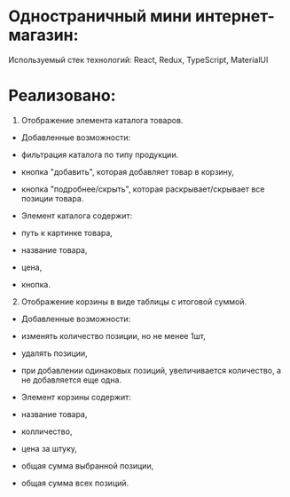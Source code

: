 # Одностраничный мини интернет-магазин:
Используемый стек технологий: React, Redux, TypeScript, MaterialUI
# Реализовано:
1. Отображение элемента каталога товаров.
- Добавленные возможности:
- фильтрация каталога по типу продукции.
- кнопка "добавить", которая добавляет товар в корзину,
- кнопка "подробнее/скрыть", которая раскрывает/скрывает все позиции товара.

- Элемент каталога содержит: 
- путь к картинке товара,
- название товара,
- цена,
- кнопка.


2. Отображение корзины в виде таблицы с итоговой суммой. 
- Добавленные возможности:
- изменять количество позиции, но не менее 1шт,
- удалять позиции,
- при добавлении одинаковых позиций, увеличивается количество, а не добавляется еще одна.

- Элемент корзины содержит:
- название товара,
- колличество,
- цена за штуку,
- общая сумма выбранной позиции,
- общая сумма всех позиций.
